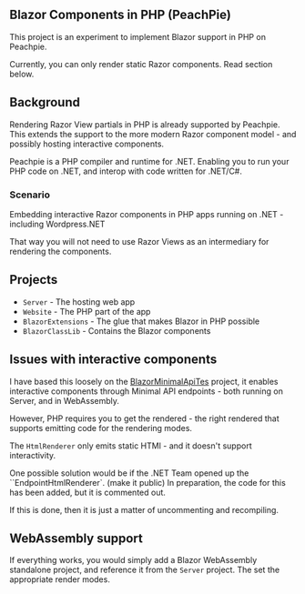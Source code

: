 ## Blazor Components in PHP (PeachPie)

This project is an experiment to implement Blazor support in PHP on Peachpie.

Currently, you can only render static Razor components. Read section below.

## Background

Rendering Razor View partials in PHP is already supported by Peachpie. This extends the support to the more modern Razor component model - and possibly hosting interactive components.

Peachpie is a PHP compiler and runtime for .NET. Enabling you to run your PHP code on .NET, and interop with code written for .NET/C#.

### Scenario

Embedding interactive Razor components in PHP apps running on .NET  - including Wordpress.NET

That way you will not need to use Razor Views as an intermediary for rendering the components.

## Projects

* ``Server`` - The hosting web app
* ``Website`` - The PHP part of the app
* ``BlazorExtensions`` - The glue that makes Blazor in PHP possible
* ``BlazorClassLib`` - Contains the Blazor components

## Issues with interactive components

I have based this loosely on the [BlazorMinimalApiTes](https://github.com/marinasundstrom/BlazorMinimalApiTest) project, it enables interactive components through Minimal API endpoints - both running on Server, and in WebAssembly.

However, PHP requires you to get the rendered - the right rendered that supports emitting code for the rendering modes.

The ``HtmlRenderer`` only emits static HTMl - and it doesn't support interactivity.

One possible solution would be if the .NET Team opened up the ``EndpointHtmlRenderer`. (make it public)
In preparation, the code for this has been added, but it is commented out.

If this is done, then it is just a matter of uncommenting and recompiling.

## WebAssembly support

If everything works, you would simply add a Blazor WebAssembly standalone project, and reference it from the ``Server`` project. The set the appropriate render modes.
